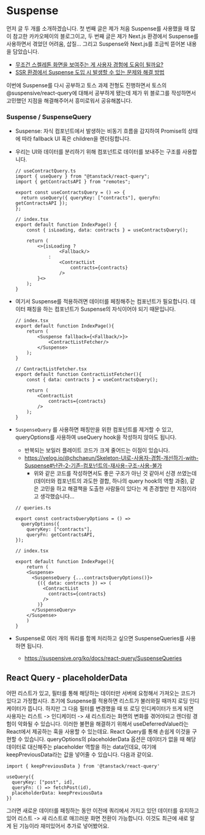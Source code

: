 # Suspense
먼저 글 두 개를 소개하겠습니다.
첫 번째 글은 제가 처음 Suspense를 사용했을 때 많이 참고한 카카오페이의 블로그이고, 두 번째 글은 제가 Next.js 환경에서 Suspense를 사용하면서 겪었던 어려움, 삽질... 그리고 Suspense와 Next.js를 조금씩 뜯어본 내용을 담았습니다.
- [무조건 스켈레톤 화면을 보여주는 게 사용자 경험에 도움이 될까요?](https://tech.kakaopay.com/post/skeleton-ui-idea/)
- [SSR 환경에서 Suspense 도입 시 발생할 수 있는 문제와 해결 방법](https://velog.io/@chchaeun/Skeleton-UI%EB%A1%9C-%EC%82%AC%EC%9A%A9%EC%9E%90-%EA%B2%BD%ED%97%98-%EA%B0%9C%EC%84%A0%ED%95%98%EA%B8%B0-with-Suspense)

이번에 Suspense를 다시 공부하고 토스 과제 전형도 진행하면서 토스의 @suspensive/react-query에 대해서 공부하게 됐는데 제가 위 블로그를 작성하면서 고민했던 지점을 해결해주어서 흥미로워서 공유해봅니다.

### Suspense / SuspenseQuery

- Suspense: 자식 컴포넌트에서 발생하는 비동기 흐름을 감지하여 Promise의 상태에 따라 fallback UI 혹은 children을 렌더링합니다.
- 우리는 UI와 데이터를 분리하기 위해 컴포넌트로 데이터를 보내주는 구조를 사용합니다.
    
    ```tsx
    // useContractQuery.ts
    import { useQuery } from "@tanstack/react-query";
    import { getContractsAPI } from "remotes";
    
    export const useContractsQuery = () => {
      return useQuery({ queryKey: ["contracts"], queryFn: getContractsAPI });
    };
    
    // index.tsx
    export default function IndexPage() {
    	const { isLoading, data: contracts } = useContractsQuery();
    	
    	return (
    		<>{isLoading ? 
    				<Fallback/>
    			:
    				<ContractList
    					contracts={contracts}
    				/>
    		}<>
    	);
    }
    ```
    
- 여기서 Suspense를 적용하려면 데이터를 페칭해주는 컴포넌트가 필요합니다. 데이터 패칭을 하는 컴포넌트가 Suspense의 자식이어야 되기 때문입니다.
    
    ```tsx
    // index.tsx
    export default function IndexPage(){
    	return (
    		<Suspense fallback={<Fallback/>}>
    			<ContractListFetcher/>
    		</Suspense>
    	);
    }
    
    // ContractListFetcher.tsx
    export default function ContractListFetcher(){
    	const { data: contracts } = useContractsQuery();
    	
    	return (
    		<ContractList
    			contracts={contracts}
    		/>
    	);
    }
    ```
    
- `SuspenseQuery` 를 사용하면 패칭만을 위한 컴포넌트를 제거할 수 있고, queryOptions를 사용하여 useQuery hook을 작성하지 않아도 됩니다.
    - 반복되는 보일러 플레이트 코드가 크게 줄어드는 이점이 있습니다.
    - https://velog.io/@chchaeun/Skeleton-UI로-사용자-경험-개선하기-with-Suspense#난관-2-기존-컴포넌트의-재사용-구조-사용-불가
        - 위와 같은 코드를 작성하면서도 좋은 구조가 아닌 것 같아서 신경 쓰였는데(데이터와 컴포넌트의 과도한 결합, 하나의 query hook의 역할 과중), 같은 고민을 하고 해결책을 도출한 사람들이 있다는 게 존경할만 한 지점이라고 생각했습니다...
    
    ```tsx
    // queries.ts
    
    export const contractsQueryOptions = () =>
      queryOptions({
        queryKey: ["contracts"],
        queryFn: getContractsAPI,
    });
    
    // index.tsx
    
    export default function IndexPage(){
    	return (
        <Suspense>
          <SuspenseQuery {...contractsQueryOptions()}>
            {({ data: contracts }) => (
              <ContractList
                contracts={contracts}
              />
            )}
          </SuspenseQuery>
        </Suspense>
    	)
    }
    ```
    
- Suspense로 여러 개의 쿼리를 함께 처리하고 싶으면 SuspenseQueries를 사용하면 됩니다.
    - https://suspensive.org/ko/docs/react-query/SuspenseQueries
 
## React Query - placeholderData
어떤 리스트가 있고, 필터를 통해 해당하는 데이터만 서버에 요청해서 가져오는 코드가 있다고 가정합시다. 초기에 Suspense를 적용하면 리스트가 불러와질 때까지 로딩 인디케이터가 뜹니다. 하지만 그 다음 필터를 변경했을 때 또 로딩 인디케이터가 뜨게 되면 사용자는 리스트 -> 인디케이터 -> 새 리스트라는 화면의 변화를 겪어야되고 렌더링 경험이 악화될 수 있습니다.
이러한 불편을 해결하기 위해서 useDeferredValue라는 React에서 제공하는 훅을 사용할 수 있는데요. React Query를 통해 손쉽게 이것을 구현할 수 있습니다.
queryOptions의 placeholderData 옵션은 데이터가 없을 때 해당 데이터로 대신해주는 placeholder 역할을 하는 data인데요, 여기에 keepPreviousData라는 값을 넣어줄 수 있습니다. 다음과 같이요.
```
import { keepPreviousData } from '@tanstack/react-query'

useQuery({
  queryKey: ["post", id],
  queryFn: () => fetchPost(id),
  placeholderData: keepPreviousData
})
```

그러면 새로운 데이터를 패칭하는 동안 이전에 쿼리에서 가지고 있던 데이터를 유지하고 있어 리스트 -> 새 리스트로 매끄러운 화면 전환이 가능합니다.
이것도 최근에 새로 알게 된 기능이라 재미있어서 추가로 넣어봤어요.
